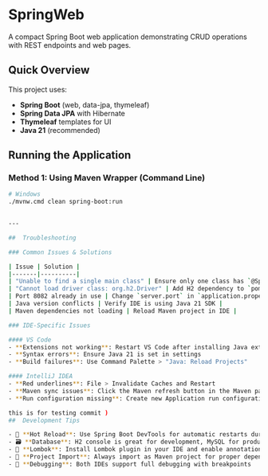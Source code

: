 # SpringWeb

A compact Spring Boot web application demonstrating CRUD operations with REST endpoints and web pages.

##  Quick Overview

This project uses:
- **Spring Boot** (web, data-jpa, thymeleaf)
- **Spring Data JPA** with Hibernate
- **Thymeleaf** templates for UI
- **Java 21** (recommended)


##  Running the Application

### Method 1: Using Maven Wrapper (Command Line)
```bash
# Windows
./mvnw.cmd clean spring-boot:run
 

---

##  Troubleshooting

### Common Issues & Solutions

| Issue | Solution |
|-------|----------|
| "Unable to find a single main class" | Ensure only one class has `@SpringBootApplication` |
| "Cannot load driver class: org.h2.Driver" | Add H2 dependency to `pom.xml` or switch to MySQL |
| Port 8082 already in use | Change `server.port` in `application.properties` |
| Java version conflicts | Verify IDE is using Java 21 SDK |
| Maven dependencies not loading | Reload Maven project in IDE |

### IDE-Specific Issues

#### VS Code
- **Extensions not working**: Restart VS Code after installing Java extensions
- **Syntax errors**: Ensure Java 21 is set in settings
- **Build failures**: Use Command Palette > "Java: Reload Projects"

#### IntelliJ IDEA
- **Red underlines**: File > Invalidate Caches and Restart
- **Maven sync issues**: Click the Maven refresh button in the Maven panel
- **Run configuration missing**: Create new Application run configuration

this is for testing commit )
##  Development Tips

- 🔄 **Hot Reload**: Use Spring Boot DevTools for automatic restarts during development
- 🗃️ **Database**: H2 console is great for development, MySQL for production-like testing  
- 🔧 **Lombok**: Install Lombok plugin in your IDE and enable annotation processing
- 📁 **Project Import**: Always import as Maven project for proper dependency management
- 🐛 **Debugging**: Both IDEs support full debugging with breakpoints